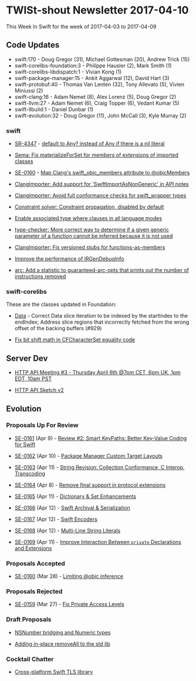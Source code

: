 # TWISt-shout Newsletter 2017-04-10
This Week In Swift for the week of 2017-04-03 to 2017-04-09

## Code Updates

* swift:170 - Doug Gregor (31), Michael Gottesman (20), Andrew Trick (15)
* swift-corelibs-foundation:3 - Philippe Hausler (2), Mark Smith (1)
* swift-corelibs-libdispatch:1 - Vivian Kong (1)
* swift-package-manager:15 - Ankit Aggarwal (12), David Hart (3)
* swift-protobuf:40 - Thomas Van Lenten (32), Tony Allevato (5), Vivien Miniussi (2)
* swift-clang:16 - Adam Nemet (8), Alex Lorenz (5), Doug Gregor (2)
* swift-llvm:27 - Adam Nemet (6), Craig Topper (6), Vedant Kumar (5)
* swift-llbuild:1 - Daniel Dunbar (1)
* swift-evolution:32 - Doug Gregor (11), John McCall (3), Kyle Murray (2)

### swift

* [SR-4347](https://bugs.swift.org/browse/SR-4347) - [default to Any? instead of Any if there is a nil literal](https://github.com/apple/swift/commit/09a56c16fda6af882130c1d7367fc8595e760ecc)

* [Sema: Fix materializeForSet for members of extensions of imported classes](https://github.com/apple/swift/commit/c1c54d1462a1d617e7778758763fa23f50de8abb)

* [SE-0160](https://github.com/apple/swift-evolution/blob/master/proposals/0160-objc-inference.md) - [Map Clang's swift_objc_members attribute to @objcMembers](https://github.com/apple/swift/commit/57c607e33990db400e6758cf213c0bd0d3a4b303)

* [ClangImporter: Add support for 'SwiftImportAsNonGeneric' in API notes](https://github.com/apple/swift/commit/08b6c5f0c92d44e6c2c2a09c3b7179ee07c34b10)

* [ClangImporter: Avoid full conformance checks for swift_wrapper types](https://github.com/apple/swift/commit/d1f0a245df6c29112f3f864c0b2acf3ce9b2bc70)

* [Constraint solver: Constraint propagation, disabled by default](https://github.com/apple/swift/commit/0cd57bd48189df8bc3b719ba0babb45c4c29b08d)

* [Enable associated type where clauses in all language modes](https://github.com/apple/swift/commit/ab7cd7fbe453ff5b5d994a58d3f51cb5cefc96c1)

* [type-checker: More correct way to determine if a given generic parameter of a function cannot be inferred because it is not used](https://github.com/apple/swift/commit/e52962f13a7644eb2dd762fcdf4db2a728a04c8b)

* [ClangImporter: Fix versioned stubs for functions-as-members](https://github.com/apple/swift/commit/bd1920ba67fbc0bddf4f943d4fd8e25143222bdd)

* [Improve the performance of IRGenDebugInfo](https://github.com/apple/swift/commit/5ea2d13f5e0284b71eb84c2e7eba402caa4ad26a)

* [arc: Add a statistic to guaranteed-arc-opts that prints out the number of instructions removed](https://github.com/apple/swift/commit/a0f903eaf1b1beaaa145884657fce65f50927fdc)

### swift-corelibs

These are the classes updated in Foundation:
* [Data](https://github.com/apple/swift-corelibs-foundation/commits/master/Foundation/Data.swift) - Correct Data slice iteration to be indexed by the startIndex to the endIndex; Address slice regions that incorrectly fetched from the wrong offset of the backing buffers (#929)

* [Fix bit shift math in CFCharacterSet equality code](http://github.com/apple/swift-corelibs-foundation/commit/36e0dee86921c96637608c90a872c5439f3b7ce9)

## Server Dev

* [HTTP API Meeting #3 - Thursday April 6th @7pm CET, 6pm UK, 1pm EDT, 10am PST](https://lists.swift.org/pipermail/swift-server-dev/Week-of-Mon-20170403/000417.html)

* [HTTP API Sketch v2](https://lists.swift.org/pipermail/swift-server-dev/Week-of-Mon-20170403/000422.html)

## Evolution

### Proposals Up For Review

* [SE-0161](https://github.com/apple/swift-evolution/blob/master/proposals/0161-key-paths.md) (Apr 9) - [Review #2: Smart KeyPaths: Better Key-Value Coding for Swift](https://lists.swift.org/pipermail/swift-evolution-announce/2017-April/000343.html)

* [SE-0162](https://github.com/apple/swift-evolution/blob/master/proposals/0162-package-manager-custom-target-layouts.md) (Apr 10) - [Package Manager Custom Target Layouts](https://lists.swift.org/pipermail/swift-evolution-announce/2017-April/000339.html)

* [SE-0163](https://github.com/apple/swift-evolution/blob/master/proposals/0163-string-revision-1.md) (Apr 11) - [String Revision: Collection Conformance, C Interop, Transcoding](https://lists.swift.org/pipermail/swift-evolution-announce/2017-April/000340.html)

* [SE-0164](https://github.com/apple/swift-evolution/blob/master/proposals/0164-remove-final-support-in-protocol-extensions.md) (Apr 8) - [Remove final support in protocol extensions](https://lists.swift.org/pipermail/swift-evolution-announce/2017-April/000341.html)

* [SE-0165](https://github.com/apple/swift-evolution/blob/master/proposals/0165-dict.md) (Apr 11) - [Dictionary & Set Enhancements](https://lists.swift.org/pipermail/swift-evolution-announce/2017-April/000344.html)

* [SE-0166](https://github.com/apple/swift-evolution/blob/master/proposals/0166-swift-archival-serialization.md) (Apr 12) - [Swift Archival & Serialization](https://lists.swift.org/pipermail/swift-evolution-announce/2017-April/000346.html)

* [SE-0167](https://github.com/apple/swift-evolution/blob/master/proposals/0167-swift-encoders.md) (Apr 12) - [Swift Encoders](https://lists.swift.org/pipermail/swift-evolution-announce/2017-April/000345.html)

* [SE-0168](https://github.com/apple/swift-evolution/blob/master/proposals/0168-multi-line-string-literals.md) (Apr 12) - [Multi-Line String Literals](https://lists.swift.org/pipermail/swift-evolution-announce/2017-April/000347.html)

* [SE-0169](https://github.com/apple/swift-evolution/blob/master/proposals/0169-improve-interaction-between-private-declarations-and-extensions.md) (Apr 11) - [Improve Interaction Between `private` Declarations and Extensions](https://lists.swift.org/pipermail/swift-evolution-announce/2017-April/000348.html)

### Proposals Accepted

* [SE-0160](https://github.com/apple/swift-evolution/blob/master/proposals/0160-objc-inference.md) (Mar 28) - [Limiting @objc inference](https://lists.swift.org/pipermail/swift-evolution/Week-of-Mon-20170320/034267.html)

### Proposals Rejected

* [SE-0159](https://github.com/apple/swift-evolution/blob/master/proposals/0159-fix-private-access-levels.md) (Mar 27) - [Fix Private Access Levels](https://lists.swift.org/pipermail/swift-evolution-announce/2017-April/000337.html)
  
### Draft Proposals

* [NSNumber bridging and Numeric types](https://lists.swift.org/pipermail/swift-evolution/Week-of-Mon-20170403/035148.html)

* [Adding in-place removeAll to the std lib](https://lists.swift.org/pipermail/swift-evolution/Week-of-Mon-20170403/035325.html)

### Cocktail Chatter

* [Cross-platform Swift TLS library](https://lists.swift.org/pipermail/swift-evolution/Week-of-Mon-20170403/035139.html)
